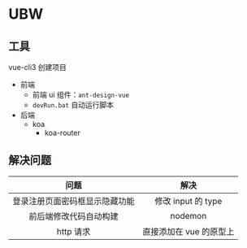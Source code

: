 # UBW

## 工具

vue-cli3 创建项目

- 前端
  - 前端 ui 组件：`ant-design-vue`
  - `devRun.bat` 自动运行脚本
- 后端
  - koa
    - koa-router

## 解决问题

|              问题              |          解决           |
| :----------------------------: | :---------------------: |
| 登录注册页面密码框显示隐藏功能 |   修改 input 的 type    |
|     前后端修改代码自动构建     |         nodemon         |
|           http 请求            | 直接添加在 vue 的原型上 |
